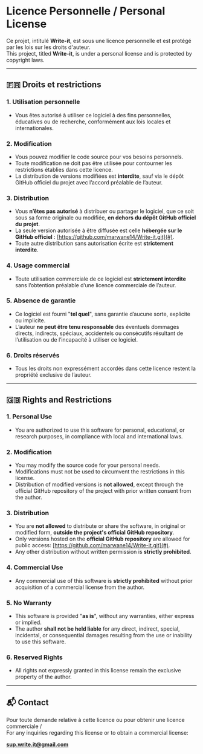 # Licence Personnelle / Personal License

Ce projet, intitulé **Write-it**, est sous une licence personnelle et est protégé par les lois sur les droits d'auteur.  
This project, titled **Write-it**, is under a personal license and is protected by copyright laws.

---

## 🇫🇷 Droits et restrictions

### 1. Utilisation personnelle
- Vous êtes autorisé à utiliser ce logiciel à des fins personnelles, éducatives ou de recherche, conformément aux lois locales et internationales.

### 2. Modification
- Vous pouvez modifier le code source pour vos besoins personnels.
- Toute modification ne doit pas être utilisée pour contourner les restrictions établies dans cette licence.
- La distribution de versions modifiées est **interdite**, sauf via le dépôt GitHub officiel du projet avec l’accord préalable de l’auteur.

### 3. Distribution
- Vous **n’êtes pas autorisé** à distribuer ou partager le logiciel, que ce soit sous sa forme originale ou modifiée, **en dehors du dépôt GitHub officiel du projet**.
- La seule version autorisée à être diffusée est celle **hébergée sur le GitHub officiel** : [https://github.com/marwane14/Write-it.git](#).
- Toute autre distribution sans autorisation écrite est **strictement interdite**.

### 4. Usage commercial
- Toute utilisation commerciale de ce logiciel est **strictement interdite** sans l’obtention préalable d’une licence commerciale de l’auteur.

### 5. Absence de garantie
- Ce logiciel est fourni "**tel quel**", sans garantie d’aucune sorte, explicite ou implicite.
- L’auteur **ne peut être tenu responsable** des éventuels dommages directs, indirects, spéciaux, accidentels ou consécutifs résultant de l’utilisation ou de l’incapacité à utiliser ce logiciel.

### 6. Droits réservés
- Tous les droits non expressément accordés dans cette licence restent la propriété exclusive de l’auteur.

---

## 🇬🇧 Rights and Restrictions

### 1. Personal Use
- You are authorized to use this software for personal, educational, or research purposes, in compliance with local and international laws.

### 2. Modification
- You may modify the source code for your personal needs.
- Modifications must not be used to circumvent the restrictions in this license.
- Distribution of modified versions is **not allowed**, except through the official GitHub repository of the project with prior written consent from the author.

### 3. Distribution
- You are **not allowed** to distribute or share the software, in original or modified form, **outside the project's official GitHub repository**.
- Only versions hosted on the **official GitHub repository** are allowed for public access: [https://github.com/marwane14/Write-it.git](#).
- Any other distribution without written permission is **strictly prohibited**.

### 4. Commercial Use
- Any commercial use of this software is **strictly prohibited** without prior acquisition of a commercial license from the author.

### 5. No Warranty
- This software is provided "**as is**", without any warranties, either express or implied.
- The author **shall not be held liable** for any direct, indirect, special, incidental, or consequential damages resulting from the use or inability to use this software.

### 6. Reserved Rights
- All rights not expressly granted in this license remain the exclusive property of the author.

---

## 📬 Contact

Pour toute demande relative à cette licence ou pour obtenir une licence commerciale /  
For any inquiries regarding this license or to obtain a commercial license:

**sup.write.it@gmail.com**
